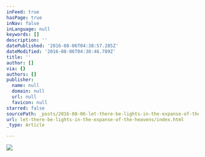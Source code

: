 ```yaml
---
inFeed: true
hasPage: true
inNav: false
inLanguage: null
keywords: []
description: ''
datePublished: '2016-08-06T04:38:57.285Z'
dateModified: '2016-08-06T04:38:46.789Z'
title: ''
author: []
via: {}
authors: []
publisher:
  name: null
  domain: null
  url: null
  favicon: null
starred: false
sourcePath: _posts/2016-08-06-let-there-be-lights-in-the-expanse-of-the-heavens.md
url: let-there-be-lights-in-the-expanse-of-the-heavens/index.html
_type: Article

---
```

![](https://the-grid-user-content.s3-us-west-2.amazonaws.com/942fe24d-2325-4d04-8043-c42a819ca3ff.jpg)